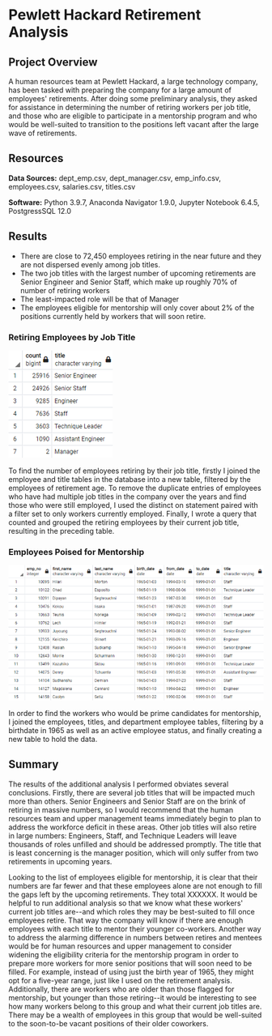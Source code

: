 # Pewlett Hackard Retirement Analysis

## Project Overview
A human resources team at Pewlett Hackard, a large technology company, has been tasked with preparing the company for a large amount of employees' retirements. After doing some preliminary analysis, they asked for assistance in determining the number of retiring workers per job title, and those who are eligible to participate in a mentorship program and who would be well-suited to transition to the positions left vacant after the large wave of retirements.


## Resources
**Data Sources:** dept_emp.csv, dept_manager.csv, emp_info.csv, employees.csv, salaries.csv, titles.csv

**Software:** Python 3.9.7, Anaconda Navigator 1.9.0, Jupyter Notebook 6.4.5, PostgressSQL 12.0


## Results

* There are close to 72,450 employees retiring in the near future and they are not dispersed evenly among job titles.
* The two job titles with the largest number of upcoming retirements are Senior Engineer and Senior Staff, which make up roughly 70% of number of retiring workers
* The least-impacted role will be that of Manager
* The employees eligible for mentorship will only cover about 2% of the positions currently held by workers that will soon retire.

### Retiring Employees by Job Title
![employees_ret_by_title.png](https://github.com/saraegregg/Mod7_Pewlett_Hackard_Analysis/blob/main/images/employees_ret_by_title.png)

To find the number of employees retiring by their job title, firstly I joined the employee and title tables in the database into a new table, filtered by the employees of retirement age. To remove the duplicate entries of employees who have had multiple job titles in the company over the years and find those who were still employed, I used the distinct on statement paired with a filter set to only workers currently employed. Finally, I wrote a query that counted and grouped the retiring employees by their current job title, resulting in the preceding table.

### Employees Poised for Mentorship
![mentorship_eligible_employes.png](https://github.com/saraegregg/Mod7_Pewlett_Hackard_Analysis/blob/main/images/mentorship_eligible_employes.png)

In order to find the workers who would be prime candidates for mentorship, I joined the employees, titles, and department employee tables, filtering by a birthdate in 1965 as well as an active employee status, and finally creating a new table to hold the data. 


## Summary
The results of the additional analysis I performed obviates several conclusions. Firstly, there are several job titles that will be impacted much more than others. Senior Engineers and Senior Staff are on the brink of retiring in massive numbers, so I would recommend that the human resources team and upper management teams immediately begin to plan to address the workforce deficit in these areas. Other job titles
will also retire in large numbers: Engineers, Staff, and Technique Leaders will leave thousands of roles unfilled and should be addressed promptly. The title that is least concerning is the manager position, which will only suffer from two retirements in upcoming years.

Looking to the list of employees eligible for mentorship, it is clear that their numbers are far fewer and that these employees alone are not enough to fill the gaps left by the upcoming retirements. They total XXXXXX. It would be helpful to run additional analysis so that we know what these workers' current job titles are--and which roles they may be best-suited to fill once employees retire. That way the company will know if there are enough employees with each title to  mentor their younger co-workers. Another way to address the alarming difference in numbers between retires and mentees would be for human resources and upper management to consider widening the eligibility criteria for
the mentorship program in order to prepare more workers for more senior positions that will soon need to be filled. For example, instead of using just the birth year of 1965, they might opt for a five-year range, just like I used on the retirement analysis. Additionally, there are workers who are older than those flagged for mentorship, but younger than those retiring--it would be interesting to see how many workers belong to this group and what their current job titles are. There may be a wealth of employees in this group that would be well-suited to the soon-to-be vacant positions of their older coworkers.
